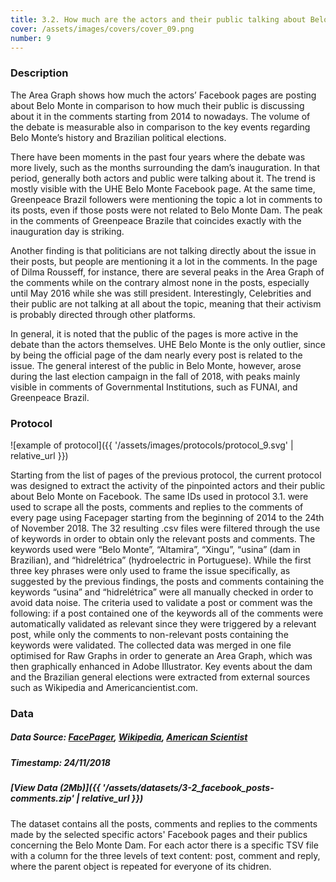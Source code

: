 ```yaml
---
title: 3.2. How much are the actors and their public talking about Belo Monte on Facebook?
cover: /assets/images/covers/cover_09.png
number: 9
---
```

### Description
The Area Graph shows how much the actors’ Facebook pages are posting about Belo Monte in comparison to how much their public is discussing about it in the comments starting from 2014 to nowadays. The volume of the debate is measurable also in comparison to the key events regarding Belo Monte’s history and Brazilian political elections.

There have been moments in the past four years where the debate was more lively, such as the months surrounding the dam’s inauguration. In that period, generally both actors and public were talking about it. The trend is mostly visible with the UHE Belo Monte Facebook page. At the same time, Greenpeace Brazil followers were mentioning the topic a lot in comments to its posts, even if those posts were not related to Belo Monte Dam. The peak in the comments of Greenpeace Brazile that coincides exactly with the inauguration day is striking. 

Another finding is that politicians are not talking directly about the issue in their posts, but people are mentioning it a lot in the comments. In the page of Dilma Rousseff, for instance, there are several peaks in the Area Graph of the comments while on the contrary almost none in the posts, especially until May 2016 while she was still president. Interestingly, Celebrities and their public are not talking at all about the topic, meaning that their activism is probably directed through other platforms. 

In general, it is noted that the public of the pages is more active in the debate than the actors themselves. UHE Belo Monte is the only outlier, since by being the official page of the dam nearly every post is related to the issue. The general interest of the public in Belo Monte, however, arose during the last election campaign in the fall of 2018, with peaks mainly visible in comments of Governmental Institutions, such as FUNAI, and Greenpeace Brazil.


### Protocol
![example of protocol]({{ '/assets/images/protocols/protocol_9.svg' | relative_url }})

Starting from the list of pages of the previous protocol, the current protocol was designed to extract the activity of the pinpointed actors and their public about Belo Monte on Facebook. The same IDs used in protocol 3.1. were used to scrape all the posts, comments and replies to the comments of every page using Facepager starting from the beginning of 2014 to the 24th of November 2018. The 32 resulting .csv files were filtered through the use of keywords in order to obtain only the relevant posts and comments. The keywords used were “Belo Monte”, “Altamira”, “Xingu”, “usina” (dam in Brazilian), and “hìdrelétrica” (hydroelectric in Portuguese). While the first three key phrases were only used to frame the issue specifically, as suggested by the previous findings, the posts and comments containing the keywords “usina” and “hidrelétrica” were all manually checked in order to avoid data noise. The criteria used to validate a post or comment was the following: if a post contained one of the keywords all of the comments were automatically validated as relevant since they were triggered by a relevant post, while only the comments to non-relevant posts containing the keywords were validated. The collected data was merged in one file optimised for Raw Graphs in order to generate an Area Graph, which was then graphically enhanced in Adobe Illustrator. Key events about the dam and the Brazilian general elections were extracted from external sources such as Wikipedia and Americancientist.com.

### Data
##### Data Source: [FacePager](https://github.com/strohne/Facepager), [Wikipedia](https://en.wikipedia.org/wiki/Main_Page), [American Scientist](https://www.americanscientist.org/blog/the-long-view/timeline-of-the-controversial-belo-monte-megadam-in-brazil)
##### Timestamp: 24/11/2018
##### [View Data (2Mb)]({{ '/assets/datasets/3-2_facebook_posts-comments.zip' | relative_url }})
The dataset contains all the posts, comments and replies to the comments made by the selected specific actors' Facebook pages and their publics concerning the Belo Monte Dam. For each actor there is a specific TSV file with a column for the three levels of text content: post, comment and reply, where the parent object is repeated for everyone of its chidren. 
